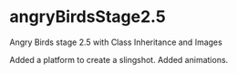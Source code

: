 # angryBirdsStage2.5
Angry Birds stage 2.5 with Class Inheritance and Images

Added a platform to create a slingshot.
Added animations.

